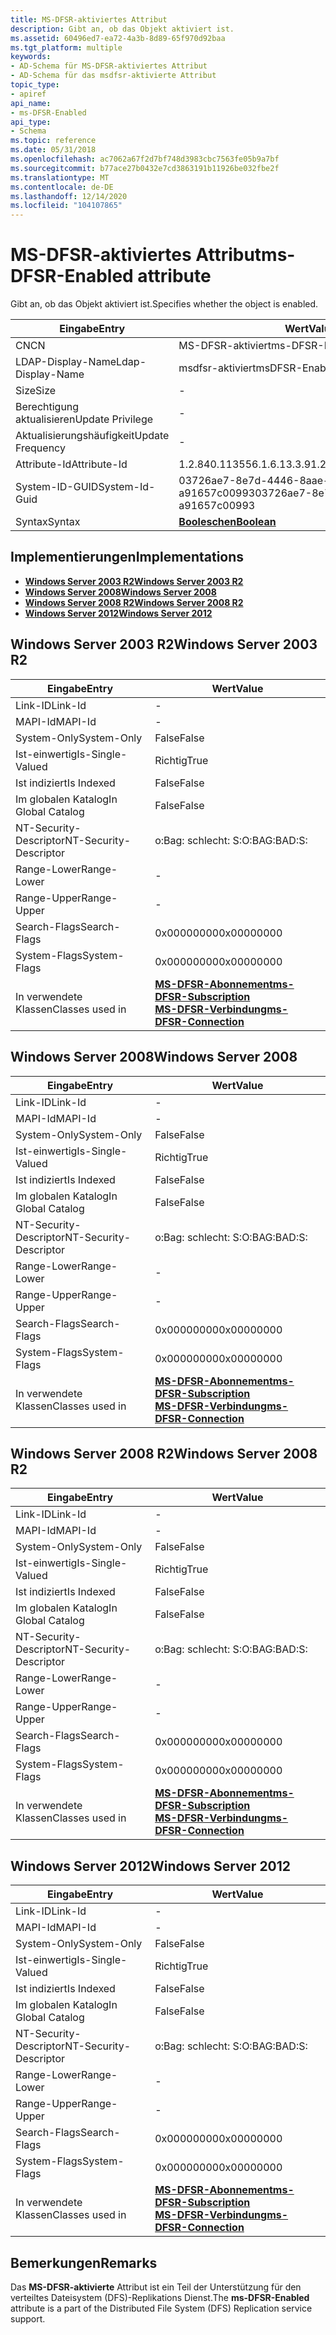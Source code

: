 ```yaml
---
title: MS-DFSR-aktiviertes Attribut
description: Gibt an, ob das Objekt aktiviert ist.
ms.assetid: 60496ed7-ea72-4a3b-8d89-65f970d92baa
ms.tgt_platform: multiple
keywords:
- AD-Schema für MS-DFSR-aktiviertes Attribut
- AD-Schema für das msdfsr-aktivierte Attribut
topic_type:
- apiref
api_name:
- ms-DFSR-Enabled
api_type:
- Schema
ms.topic: reference
ms.date: 05/31/2018
ms.openlocfilehash: ac7062a67f2d7bf748d3983cbc7563fe05b9a7bf
ms.sourcegitcommit: b77ace27b0432e7cd3863191b11926be032fbe2f
ms.translationtype: MT
ms.contentlocale: de-DE
ms.lasthandoff: 12/14/2020
ms.locfileid: "104107865"
---
```

# <a name="ms-dfsr-enabled-attribute"></a><span data-ttu-id="270a9-105">MS-DFSR-aktiviertes Attribut</span><span class="sxs-lookup"><span data-stu-id="270a9-105">ms-DFSR-Enabled attribute</span></span>

<span data-ttu-id="270a9-106">Gibt an, ob das Objekt aktiviert ist.</span><span class="sxs-lookup"><span data-stu-id="270a9-106">Specifies whether the object is enabled.</span></span>



| <span data-ttu-id="270a9-107">Eingabe</span><span class="sxs-lookup"><span data-stu-id="270a9-107">Entry</span></span> | <span data-ttu-id="270a9-108">Wert</span><span class="sxs-lookup"><span data-stu-id="270a9-108">Value</span></span> |
|-------------------|--------------------------------------|
| <span data-ttu-id="270a9-109">CN</span><span class="sxs-lookup"><span data-stu-id="270a9-109">CN</span></span>                | <span data-ttu-id="270a9-110">MS-DFSR-aktiviert</span><span class="sxs-lookup"><span data-stu-id="270a9-110">ms-DFSR-Enabled</span></span>                      |
| <span data-ttu-id="270a9-111">LDAP-Display-Name</span><span class="sxs-lookup"><span data-stu-id="270a9-111">Ldap-Display-Name</span></span> | <span data-ttu-id="270a9-112">msdfsr-aktiviert</span><span class="sxs-lookup"><span data-stu-id="270a9-112">msDFSR-Enabled</span></span>                       |
| <span data-ttu-id="270a9-113">Size</span><span class="sxs-lookup"><span data-stu-id="270a9-113">Size</span></span>              | \-                                   |
| <span data-ttu-id="270a9-114">Berechtigung aktualisieren</span><span class="sxs-lookup"><span data-stu-id="270a9-114">Update Privilege</span></span>  | \-                                   |
| <span data-ttu-id="270a9-115">Aktualisierungshäufigkeit</span><span class="sxs-lookup"><span data-stu-id="270a9-115">Update Frequency</span></span>  | \-                                   |
| <span data-ttu-id="270a9-116">Attribute-Id</span><span class="sxs-lookup"><span data-stu-id="270a9-116">Attribute-Id</span></span>      | <span data-ttu-id="270a9-117">1.2.840.113556.1.6.13.3.9</span><span class="sxs-lookup"><span data-stu-id="270a9-117">1.2.840.113556.1.6.13.3.9</span></span>            |
| <span data-ttu-id="270a9-118">System-ID-GUID</span><span class="sxs-lookup"><span data-stu-id="270a9-118">System-Id-Guid</span></span>    | <span data-ttu-id="270a9-119">03726ae7-8e7d-4446-8aae-a91657c00993</span><span class="sxs-lookup"><span data-stu-id="270a9-119">03726ae7-8e7d-4446-8aae-a91657c00993</span></span> |
| <span data-ttu-id="270a9-120">Syntax</span><span class="sxs-lookup"><span data-stu-id="270a9-120">Syntax</span></span>            | [<span data-ttu-id="270a9-121">**Booleschen**</span><span class="sxs-lookup"><span data-stu-id="270a9-121">**Boolean**</span></span>](s-boolean.md)         |



## <a name="implementations"></a><span data-ttu-id="270a9-122">Implementierungen</span><span class="sxs-lookup"><span data-stu-id="270a9-122">Implementations</span></span>

-   [<span data-ttu-id="270a9-123">**Windows Server 2003 R2**</span><span class="sxs-lookup"><span data-stu-id="270a9-123">**Windows Server 2003 R2**</span></span>](#windows-server-2003-r2)
-   [<span data-ttu-id="270a9-124">**Windows Server 2008**</span><span class="sxs-lookup"><span data-stu-id="270a9-124">**Windows Server 2008**</span></span>](#windows-server-2008)
-   [<span data-ttu-id="270a9-125">**Windows Server 2008 R2**</span><span class="sxs-lookup"><span data-stu-id="270a9-125">**Windows Server 2008 R2**</span></span>](#windows-server-2008-r2)
-   [<span data-ttu-id="270a9-126">**Windows Server 2012**</span><span class="sxs-lookup"><span data-stu-id="270a9-126">**Windows Server 2012**</span></span>](#windows-server-2012)

## <a name="windows-server-2003-r2"></a><span data-ttu-id="270a9-127">Windows Server 2003 R2</span><span class="sxs-lookup"><span data-stu-id="270a9-127">Windows Server 2003 R2</span></span>



| <span data-ttu-id="270a9-128">Eingabe</span><span class="sxs-lookup"><span data-stu-id="270a9-128">Entry</span></span> | <span data-ttu-id="270a9-129">Wert</span><span class="sxs-lookup"><span data-stu-id="270a9-129">Value</span></span> |
|------------------------|-------------------------------------------------------------------------------------------------------------------------------|
| <span data-ttu-id="270a9-130">Link-ID</span><span class="sxs-lookup"><span data-stu-id="270a9-130">Link-Id</span></span>                | \-                                                                                                                            |
| <span data-ttu-id="270a9-131">MAPI-Id</span><span class="sxs-lookup"><span data-stu-id="270a9-131">MAPI-Id</span></span>                | \-                                                                                                                            |
| <span data-ttu-id="270a9-132">System-Only</span><span class="sxs-lookup"><span data-stu-id="270a9-132">System-Only</span></span>            | <span data-ttu-id="270a9-133">False</span><span class="sxs-lookup"><span data-stu-id="270a9-133">False</span></span>                                                                                                                         |
| <span data-ttu-id="270a9-134">Ist-einwertig</span><span class="sxs-lookup"><span data-stu-id="270a9-134">Is-Single-Valued</span></span>       | <span data-ttu-id="270a9-135">Richtig</span><span class="sxs-lookup"><span data-stu-id="270a9-135">True</span></span>                                                                                                                          |
| <span data-ttu-id="270a9-136">Ist indiziert</span><span class="sxs-lookup"><span data-stu-id="270a9-136">Is Indexed</span></span>             | <span data-ttu-id="270a9-137">False</span><span class="sxs-lookup"><span data-stu-id="270a9-137">False</span></span>                                                                                                                         |
| <span data-ttu-id="270a9-138">Im globalen Katalog</span><span class="sxs-lookup"><span data-stu-id="270a9-138">In Global Catalog</span></span>      | <span data-ttu-id="270a9-139">False</span><span class="sxs-lookup"><span data-stu-id="270a9-139">False</span></span>                                                                                                                         |
| <span data-ttu-id="270a9-140">NT-Security-Descriptor</span><span class="sxs-lookup"><span data-stu-id="270a9-140">NT-Security-Descriptor</span></span> | <span data-ttu-id="270a9-141">o:Bag: schlecht: S:</span><span class="sxs-lookup"><span data-stu-id="270a9-141">O:BAG:BAD:S:</span></span>                                                                                                                  |
| <span data-ttu-id="270a9-142">Range-Lower</span><span class="sxs-lookup"><span data-stu-id="270a9-142">Range-Lower</span></span>            | \-                                                                                                                            |
| <span data-ttu-id="270a9-143">Range-Upper</span><span class="sxs-lookup"><span data-stu-id="270a9-143">Range-Upper</span></span>            | \-                                                                                                                            |
| <span data-ttu-id="270a9-144">Search-Flags</span><span class="sxs-lookup"><span data-stu-id="270a9-144">Search-Flags</span></span>           | <span data-ttu-id="270a9-145">0x00000000</span><span class="sxs-lookup"><span data-stu-id="270a9-145">0x00000000</span></span>                                                                                                                    |
| <span data-ttu-id="270a9-146">System-Flags</span><span class="sxs-lookup"><span data-stu-id="270a9-146">System-Flags</span></span>           | <span data-ttu-id="270a9-147">0x00000000</span><span class="sxs-lookup"><span data-stu-id="270a9-147">0x00000000</span></span>                                                                                                                    |
| <span data-ttu-id="270a9-148">In verwendete Klassen</span><span class="sxs-lookup"><span data-stu-id="270a9-148">Classes used in</span></span>        | [<span data-ttu-id="270a9-149">**MS-DFSR-Abonnement**</span><span class="sxs-lookup"><span data-stu-id="270a9-149">**ms-DFSR-Subscription**</span></span>](c-msdfsr-subscription.md)<br/> [<span data-ttu-id="270a9-150">**MS-DFSR-Verbindung**</span><span class="sxs-lookup"><span data-stu-id="270a9-150">**ms-DFSR-Connection**</span></span>](c-msdfsr-connection.md)<br/> |



## <a name="windows-server-2008"></a><span data-ttu-id="270a9-151">Windows Server 2008</span><span class="sxs-lookup"><span data-stu-id="270a9-151">Windows Server 2008</span></span>



| <span data-ttu-id="270a9-152">Eingabe</span><span class="sxs-lookup"><span data-stu-id="270a9-152">Entry</span></span> | <span data-ttu-id="270a9-153">Wert</span><span class="sxs-lookup"><span data-stu-id="270a9-153">Value</span></span> |
|------------------------|-------------------------------------------------------------------------------------------------------------------------------|
| <span data-ttu-id="270a9-154">Link-ID</span><span class="sxs-lookup"><span data-stu-id="270a9-154">Link-Id</span></span>                | \-                                                                                                                            |
| <span data-ttu-id="270a9-155">MAPI-Id</span><span class="sxs-lookup"><span data-stu-id="270a9-155">MAPI-Id</span></span>                | \-                                                                                                                            |
| <span data-ttu-id="270a9-156">System-Only</span><span class="sxs-lookup"><span data-stu-id="270a9-156">System-Only</span></span>            | <span data-ttu-id="270a9-157">False</span><span class="sxs-lookup"><span data-stu-id="270a9-157">False</span></span>                                                                                                                         |
| <span data-ttu-id="270a9-158">Ist-einwertig</span><span class="sxs-lookup"><span data-stu-id="270a9-158">Is-Single-Valued</span></span>       | <span data-ttu-id="270a9-159">Richtig</span><span class="sxs-lookup"><span data-stu-id="270a9-159">True</span></span>                                                                                                                          |
| <span data-ttu-id="270a9-160">Ist indiziert</span><span class="sxs-lookup"><span data-stu-id="270a9-160">Is Indexed</span></span>             | <span data-ttu-id="270a9-161">False</span><span class="sxs-lookup"><span data-stu-id="270a9-161">False</span></span>                                                                                                                         |
| <span data-ttu-id="270a9-162">Im globalen Katalog</span><span class="sxs-lookup"><span data-stu-id="270a9-162">In Global Catalog</span></span>      | <span data-ttu-id="270a9-163">False</span><span class="sxs-lookup"><span data-stu-id="270a9-163">False</span></span>                                                                                                                         |
| <span data-ttu-id="270a9-164">NT-Security-Descriptor</span><span class="sxs-lookup"><span data-stu-id="270a9-164">NT-Security-Descriptor</span></span> | <span data-ttu-id="270a9-165">o:Bag: schlecht: S:</span><span class="sxs-lookup"><span data-stu-id="270a9-165">O:BAG:BAD:S:</span></span>                                                                                                                  |
| <span data-ttu-id="270a9-166">Range-Lower</span><span class="sxs-lookup"><span data-stu-id="270a9-166">Range-Lower</span></span>            | \-                                                                                                                            |
| <span data-ttu-id="270a9-167">Range-Upper</span><span class="sxs-lookup"><span data-stu-id="270a9-167">Range-Upper</span></span>            | \-                                                                                                                            |
| <span data-ttu-id="270a9-168">Search-Flags</span><span class="sxs-lookup"><span data-stu-id="270a9-168">Search-Flags</span></span>           | <span data-ttu-id="270a9-169">0x00000000</span><span class="sxs-lookup"><span data-stu-id="270a9-169">0x00000000</span></span>                                                                                                                    |
| <span data-ttu-id="270a9-170">System-Flags</span><span class="sxs-lookup"><span data-stu-id="270a9-170">System-Flags</span></span>           | <span data-ttu-id="270a9-171">0x00000000</span><span class="sxs-lookup"><span data-stu-id="270a9-171">0x00000000</span></span>                                                                                                                    |
| <span data-ttu-id="270a9-172">In verwendete Klassen</span><span class="sxs-lookup"><span data-stu-id="270a9-172">Classes used in</span></span>        | [<span data-ttu-id="270a9-173">**MS-DFSR-Abonnement**</span><span class="sxs-lookup"><span data-stu-id="270a9-173">**ms-DFSR-Subscription**</span></span>](c-msdfsr-subscription.md)<br/> [<span data-ttu-id="270a9-174">**MS-DFSR-Verbindung**</span><span class="sxs-lookup"><span data-stu-id="270a9-174">**ms-DFSR-Connection**</span></span>](c-msdfsr-connection.md)<br/> |



## <a name="windows-server-2008-r2"></a><span data-ttu-id="270a9-175">Windows Server 2008 R2</span><span class="sxs-lookup"><span data-stu-id="270a9-175">Windows Server 2008 R2</span></span>



| <span data-ttu-id="270a9-176">Eingabe</span><span class="sxs-lookup"><span data-stu-id="270a9-176">Entry</span></span> | <span data-ttu-id="270a9-177">Wert</span><span class="sxs-lookup"><span data-stu-id="270a9-177">Value</span></span> |
|------------------------|-------------------------------------------------------------------------------------------------------------------------------|
| <span data-ttu-id="270a9-178">Link-ID</span><span class="sxs-lookup"><span data-stu-id="270a9-178">Link-Id</span></span>                | \-                                                                                                                            |
| <span data-ttu-id="270a9-179">MAPI-Id</span><span class="sxs-lookup"><span data-stu-id="270a9-179">MAPI-Id</span></span>                | \-                                                                                                                            |
| <span data-ttu-id="270a9-180">System-Only</span><span class="sxs-lookup"><span data-stu-id="270a9-180">System-Only</span></span>            | <span data-ttu-id="270a9-181">False</span><span class="sxs-lookup"><span data-stu-id="270a9-181">False</span></span>                                                                                                                         |
| <span data-ttu-id="270a9-182">Ist-einwertig</span><span class="sxs-lookup"><span data-stu-id="270a9-182">Is-Single-Valued</span></span>       | <span data-ttu-id="270a9-183">Richtig</span><span class="sxs-lookup"><span data-stu-id="270a9-183">True</span></span>                                                                                                                          |
| <span data-ttu-id="270a9-184">Ist indiziert</span><span class="sxs-lookup"><span data-stu-id="270a9-184">Is Indexed</span></span>             | <span data-ttu-id="270a9-185">False</span><span class="sxs-lookup"><span data-stu-id="270a9-185">False</span></span>                                                                                                                         |
| <span data-ttu-id="270a9-186">Im globalen Katalog</span><span class="sxs-lookup"><span data-stu-id="270a9-186">In Global Catalog</span></span>      | <span data-ttu-id="270a9-187">False</span><span class="sxs-lookup"><span data-stu-id="270a9-187">False</span></span>                                                                                                                         |
| <span data-ttu-id="270a9-188">NT-Security-Descriptor</span><span class="sxs-lookup"><span data-stu-id="270a9-188">NT-Security-Descriptor</span></span> | <span data-ttu-id="270a9-189">o:Bag: schlecht: S:</span><span class="sxs-lookup"><span data-stu-id="270a9-189">O:BAG:BAD:S:</span></span>                                                                                                                  |
| <span data-ttu-id="270a9-190">Range-Lower</span><span class="sxs-lookup"><span data-stu-id="270a9-190">Range-Lower</span></span>            | \-                                                                                                                            |
| <span data-ttu-id="270a9-191">Range-Upper</span><span class="sxs-lookup"><span data-stu-id="270a9-191">Range-Upper</span></span>            | \-                                                                                                                            |
| <span data-ttu-id="270a9-192">Search-Flags</span><span class="sxs-lookup"><span data-stu-id="270a9-192">Search-Flags</span></span>           | <span data-ttu-id="270a9-193">0x00000000</span><span class="sxs-lookup"><span data-stu-id="270a9-193">0x00000000</span></span>                                                                                                                    |
| <span data-ttu-id="270a9-194">System-Flags</span><span class="sxs-lookup"><span data-stu-id="270a9-194">System-Flags</span></span>           | <span data-ttu-id="270a9-195">0x00000000</span><span class="sxs-lookup"><span data-stu-id="270a9-195">0x00000000</span></span>                                                                                                                    |
| <span data-ttu-id="270a9-196">In verwendete Klassen</span><span class="sxs-lookup"><span data-stu-id="270a9-196">Classes used in</span></span>        | [<span data-ttu-id="270a9-197">**MS-DFSR-Abonnement**</span><span class="sxs-lookup"><span data-stu-id="270a9-197">**ms-DFSR-Subscription**</span></span>](c-msdfsr-subscription.md)<br/> [<span data-ttu-id="270a9-198">**MS-DFSR-Verbindung**</span><span class="sxs-lookup"><span data-stu-id="270a9-198">**ms-DFSR-Connection**</span></span>](c-msdfsr-connection.md)<br/> |



## <a name="windows-server-2012"></a><span data-ttu-id="270a9-199">Windows Server 2012</span><span class="sxs-lookup"><span data-stu-id="270a9-199">Windows Server 2012</span></span>



| <span data-ttu-id="270a9-200">Eingabe</span><span class="sxs-lookup"><span data-stu-id="270a9-200">Entry</span></span> | <span data-ttu-id="270a9-201">Wert</span><span class="sxs-lookup"><span data-stu-id="270a9-201">Value</span></span> |
|------------------------|-------------------------------------------------------------------------------------------------------------------------------|
| <span data-ttu-id="270a9-202">Link-ID</span><span class="sxs-lookup"><span data-stu-id="270a9-202">Link-Id</span></span>                | \-                                                                                                                            |
| <span data-ttu-id="270a9-203">MAPI-Id</span><span class="sxs-lookup"><span data-stu-id="270a9-203">MAPI-Id</span></span>                | \-                                                                                                                            |
| <span data-ttu-id="270a9-204">System-Only</span><span class="sxs-lookup"><span data-stu-id="270a9-204">System-Only</span></span>            | <span data-ttu-id="270a9-205">False</span><span class="sxs-lookup"><span data-stu-id="270a9-205">False</span></span>                                                                                                                         |
| <span data-ttu-id="270a9-206">Ist-einwertig</span><span class="sxs-lookup"><span data-stu-id="270a9-206">Is-Single-Valued</span></span>       | <span data-ttu-id="270a9-207">Richtig</span><span class="sxs-lookup"><span data-stu-id="270a9-207">True</span></span>                                                                                                                          |
| <span data-ttu-id="270a9-208">Ist indiziert</span><span class="sxs-lookup"><span data-stu-id="270a9-208">Is Indexed</span></span>             | <span data-ttu-id="270a9-209">False</span><span class="sxs-lookup"><span data-stu-id="270a9-209">False</span></span>                                                                                                                         |
| <span data-ttu-id="270a9-210">Im globalen Katalog</span><span class="sxs-lookup"><span data-stu-id="270a9-210">In Global Catalog</span></span>      | <span data-ttu-id="270a9-211">False</span><span class="sxs-lookup"><span data-stu-id="270a9-211">False</span></span>                                                                                                                         |
| <span data-ttu-id="270a9-212">NT-Security-Descriptor</span><span class="sxs-lookup"><span data-stu-id="270a9-212">NT-Security-Descriptor</span></span> | <span data-ttu-id="270a9-213">o:Bag: schlecht: S:</span><span class="sxs-lookup"><span data-stu-id="270a9-213">O:BAG:BAD:S:</span></span>                                                                                                                  |
| <span data-ttu-id="270a9-214">Range-Lower</span><span class="sxs-lookup"><span data-stu-id="270a9-214">Range-Lower</span></span>            | \-                                                                                                                            |
| <span data-ttu-id="270a9-215">Range-Upper</span><span class="sxs-lookup"><span data-stu-id="270a9-215">Range-Upper</span></span>            | \-                                                                                                                            |
| <span data-ttu-id="270a9-216">Search-Flags</span><span class="sxs-lookup"><span data-stu-id="270a9-216">Search-Flags</span></span>           | <span data-ttu-id="270a9-217">0x00000000</span><span class="sxs-lookup"><span data-stu-id="270a9-217">0x00000000</span></span>                                                                                                                    |
| <span data-ttu-id="270a9-218">System-Flags</span><span class="sxs-lookup"><span data-stu-id="270a9-218">System-Flags</span></span>           | <span data-ttu-id="270a9-219">0x00000000</span><span class="sxs-lookup"><span data-stu-id="270a9-219">0x00000000</span></span>                                                                                                                    |
| <span data-ttu-id="270a9-220">In verwendete Klassen</span><span class="sxs-lookup"><span data-stu-id="270a9-220">Classes used in</span></span>        | [<span data-ttu-id="270a9-221">**MS-DFSR-Abonnement**</span><span class="sxs-lookup"><span data-stu-id="270a9-221">**ms-DFSR-Subscription**</span></span>](c-msdfsr-subscription.md)<br/> [<span data-ttu-id="270a9-222">**MS-DFSR-Verbindung**</span><span class="sxs-lookup"><span data-stu-id="270a9-222">**ms-DFSR-Connection**</span></span>](c-msdfsr-connection.md)<br/> |



## <a name="remarks"></a><span data-ttu-id="270a9-223">Bemerkungen</span><span class="sxs-lookup"><span data-stu-id="270a9-223">Remarks</span></span>

<span data-ttu-id="270a9-224">Das **MS-DFSR-aktivierte** Attribut ist ein Teil der Unterstützung für den verteiltes Dateisystem (DFS)-Replikations Dienst.</span><span class="sxs-lookup"><span data-stu-id="270a9-224">The **ms-DFSR-Enabled** attribute is a part of the Distributed File System (DFS) Replication service support.</span></span>

 

 





